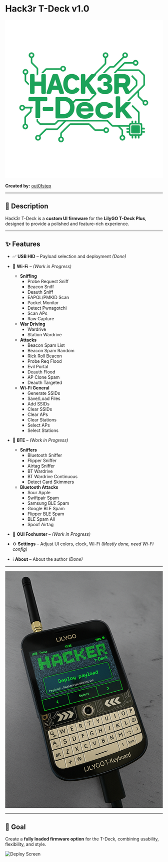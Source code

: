 # Hack3r T-Deck v1.0

![Main UI](https://github.com/out0fstep/Hack3r-T-Deck/raw/main/file_000000006c7861f590de3b38199f28e0.png)

**Created by:** [out0fstep](https://github.com/out0fstep)  

---

## 📖 Description
Hack3r T-Deck is a **custom UI firmware** for the **LilyGO T-Deck Plus**, designed to provide a polished and feature-rich experience.

---

## ✨ Features

- ✅ **USB HID** – Payload selection and deployment *(Done)*

- 🚧 **Wi-Fi** – *(Work in Progress)*
  - **Sniffing**
    - Probe Request Sniff  
    - Beacon Sniff  
    - Deauth Sniff  
    - EAPOL/PMKID Scan  
    - Packet Monitor  
    - Detect Pwnagotchi  
    - Scan APs  
    - Raw Capture  
  - **War Driving**
    - Wardrive  
    - Station Wardrive  
  - **Attacks**
    - Beacon Spam List  
    - Beacon Spam Random  
    - Rick Roll Beacon  
    - Probe Req Flood  
    - Evil Portal  
    - Deauth Flood  
    - AP Clone Spam  
    - Deauth Targeted  
  - **Wi-Fi General**
    - Generate SSIDs  
    - Save/Load Files  
    - Add SSIDs  
    - Clear SSIDs  
    - Clear APs  
    - Clear Stations  
    - Select APs  
    - Select Stations  

- 🚧 **BTE** – *(Work in Progress)*
  - **Sniffers**
    - Bluetooth Sniffer  
    - Flipper Sniffer  
    - Airtag Sniffer  
    - BT Wardrive  
    - BT Wardrive Continuous  
    - Detect Card Skimmers  
  - **Bluetooth Attacks**
    - Sour Apple  
    - Swiftpair Spam  
    - Samsung BLE Spam  
    - Google BLE Spam  
    - Flipper BLE Spam  
    - BLE Spam All  
    - Spoof Airtag  

- 🚧 **OUI Foxhunter** – *(Work in Progress)*

- ⚙️ **Settings** – Adjust UI colors, clock, Wi-Fi *(Mostly done, need Wi-Fi config)*

- ℹ️ **About** – About the author *(Done)*

---

![Deploy Screen](https://github.com/out0fstep/Hack3r-T-Deck/raw/main/file_0000000012d461f7aa82db854990720c.png)

---

## 🎯 Goal
Create a **fully loaded firmware option** for the T-Deck, combining usability, flexibility, and style.

![Deploy Screen](https://github.com/out0fstep/Hack3r-T-Deck/raw/main/file_1000015378-removebg-preview.png)
